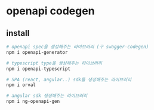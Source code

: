 # openapi codegen

## install

```sh
# openapi spec을 생성해주는 라이브러리 (구 swagger-codegen)
npm i openapi-generator

# typescript type을 생성해주는 라이브러리
npm i openapi-typescript

# SPA (react, angular..) sdk를 생성해주는 라이브러리
npm i orval

# angular sdk 생성해주는 라이브러리
npm i ng-openapi-gen
```
